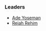 ### Leaders
* [Ade Yoseman](mailto:edikdoank@gmail.com)
* [Rejah Rehim](mailto:rejah.rehim@gmail.com)
